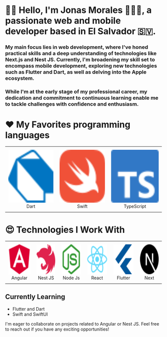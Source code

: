 # 👋🏻 Hello, I'm **Jonas Morales** 👨🏻‍💻, a passionate web and mobile developer based in El Salvador 🇸🇻.

### My main focus lies in web development, where I've honed practical skills and a deep understanding of technologies like **Next.js** and **Nest JS**. Currently, I'm broadening my skill set to encompass mobile development, exploring new technologies such as **Flutter** and **Dart**, as well as delving into the **Apple ecosystem**.
### While I'm at the early stage of my professional career, my dedication and commitment to continuous learning enable me to tackle challenges with confidence and enthusiasm.
  
# ❤️ My Favorites programming languages
<div align="center">
  <table style="border-collapse: collapse;">
  <td align="center" style="padding: 10px;">
        <img src="dart-color.svg" alt="Dart" width="170" height="170"><br>
        Dart
      </td>
       <td align="center" style="padding: 10px;">
        <img src="swift.svg" alt="Swift" width="170" height="170"><br>
        Swift
      </td>
      <td align="center" style="padding: 10px;">
        <img src="typescript.svg" alt="Swift" width="170" height="170"><br>
        TypeScript
      </td>
  </table>
</div>

# 😍 Technologies I Work With
<div align="center">
  <table style="border-collapse: collapse; ">
    <tr>
      <td align="center" style="padding: 10px;">
        <img src="angular-color.svg" alt="Angular" width="96" height="96"><br>
        Angular
      </td>
      <td align="center" style="padding: 10px;">
        <img src="nestjs-color.svg" alt="Nest" width="96" height="96"><br>
        Nest JS
      </td>
      <td align="center" style="padding: 10px;">
        <img src="nodedotjs-color.svg" alt="Node" width="96" height="96"><br>
        Node Js
      </td>
      <td align="center" style="padding: 10px;">
        <img src="react-color.svg" alt="React" width="96" height="96"><br>
        React
      </td>
      <td align="center" style="padding: 10px;">
        <img src="flutter-color.svg" alt="Flutter" width="96" height="96"><br>
        Flutter
      </td>
        <td align="center" style="padding: 10px;">
        <img src="nextjs.svg" alt="Flutter" width="96" height="96"><br>
        Next
      </td>
    </tr>
  </table>
</div>



## Currently Learning
- Flutter and Dart
- Swift and SwiftUI

I'm eager to collaborate on projects related to Angular or Nest JS. Feel free to reach out if you have any exciting opportunities!

